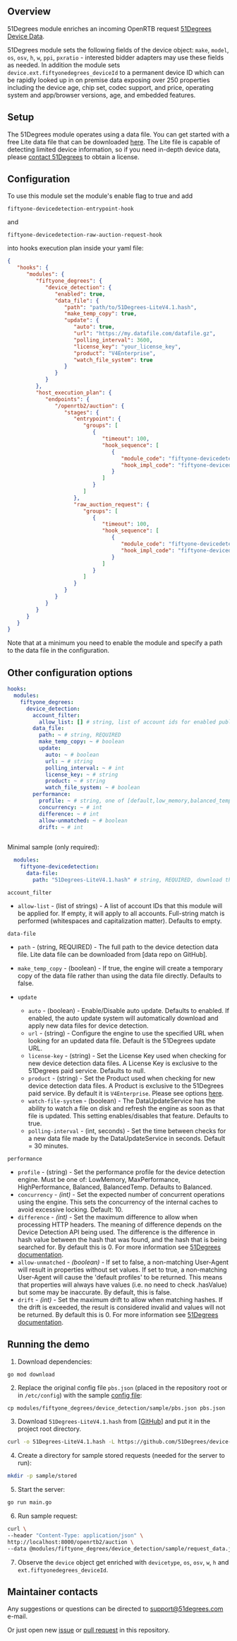 ## Overview

51Degrees module enriches an incoming OpenRTB request [51Degrees Device Data](https://51degrees.com/documentation/_device_detection__overview.html).

51Degrees module sets the following fields of the device object: `make`, `model`, `os`, `osv`, `h`, `w`, `ppi`, `pxratio` - interested bidder adapters may use these fields as needed.  In addition the module sets `device.ext.fiftyonedegrees_deviceId` to a permanent device ID which can be rapidly looked up in on premise data exposing over 250 properties including the device age, chip set, codec support, and price, operating system and app/browser versions, age, and embedded features.

## Setup

The 51Degrees module operates using a data file. You can get started with a free Lite data file that can be downloaded [here](https://github.com/51Degrees/device-detection-data/blob/main/51Degrees-LiteV4.1.hash). The Lite file is capable of detecting limited device information, so if you need in-depth device data, please [contact 51Degrees](https://51degrees.com/contact-us?ContactReason=Free%20Trial) to obtain a license.

## Configuration

To use this module set the module's enable flag to true and add

```fiftyone-devicedetection-entrypoint-hook```

and

```fiftyone-devicedetection-raw-auction-request-hook```

into hooks execution plan inside your yaml file:

```json
{
   "hooks": {
      "modules": {
         "fiftyone_degrees": {
            "device_detection": {
               "enabled": true,
               "data_file": {
                  "path": "path/to/51Degrees-LiteV4.1.hash",
                  "make_temp_copy": true,
                  "update": {
                     "auto": true,
                     "url": "https://my.datafile.com/datafile.gz",
                     "polling_interval": 3600,
                     "license_key": "your_license_key",
                     "product": "V4Enterprise",
                     "watch_file_system": true
                  }
               }
            }
         },
         "host_execution_plan": {
            "endpoints": {
               "/openrtb2/auction": {
                  "stages": {
                     "entrypoint": {
                        "groups": [
                           {
                              "timeout": 100,
                              "hook_sequence": [
                                 {
                                    "module_code": "fiftyone-devicedetection",
                                    "hook_impl_code": "fiftyone-devicedetection-entrypoint-hook"
                                 }
                              ]
                           }
                        ]
                     },
                     "raw_auction_request": {
                        "groups": [
                           {
                              "timeout": 100,
                              "hook_sequence": [
                                 {
                                    "module_code": "fiftyone-devicedetection",
                                    "hook_impl_code": "fiftyone-devicedetection-raw-auction-request-hook"
                                 }
                              ]
                           }
                        ]
                     }
                  }
               }
            }
         }
      }
   }
}
```

Note that at a minimum you need to enable the module and specify a path to the data file in the configuration.

## Other configuration options

```yaml
hooks:
  modules:
    fiftyone_degrees:
      device_detection:
        account_filter:
          allow_list: [] # string, list of account ids for enabled publishers, or empty for all
        data_file:
          path: ~ # string, REQUIRED
          make_temp_copy: ~ # boolean
          update:
            auto: ~ # boolean
            url: ~ # string
            polling_interval: ~ # int
            license_key: ~ # string
            product: ~ # string
            watch_file_system: ~ # boolean
        performance:
          profile: ~ # string, one of [default,low_memory,balanced_temp,balanced,high_performance, in_memory]
          concurrency: ~ # int
          difference: ~ # int
          allow-unmatched: ~ # boolean
          drift: ~ # int
      

```

Minimal sample (only required):

```yaml
  modules:
    fiftyone-devicedetection:
      data-file:
        path: "51Degrees-LiteV4.1.hash" # string, REQUIRED, download the sample from https://github.com/51Degrees/device-detection-data/blob/main/51Degrees-LiteV4.1.hash or Enterprise from https://51degrees.com/pricing
```

``account_filter``
* ``allow-list`` - (list of strings) - A list of account IDs that this module will be applied for.  If empty, it will apply to all accounts. Full-string match is performed (whitespaces and capitalization matter). Defaults to empty.

``data-file``
* ``path`` - (string, REQUIRED) - The full path to the device detection data file. Lite data file can be downloaded from [data repo on GitHub].
* ``make_temp_copy`` - (boolean) - If true, the engine will create a temporary copy of the data file rather than using the data file directly. Defaults to false.

* ``update``
   * ``auto`` - (boolean) - Enable/Disable auto update. Defaults to enabled. If enabled, the auto update system will automatically download and apply new data files for device detection.
   * ``url`` - (string) - Configure the engine to use the specified URL when looking for an updated data file. Default is the 51Degrees update URL.
   * ``license-key`` - (string) - Set the License Key used when checking for new device detection data files. A License Key is exclusive to the 51Degrees paid service. Defaults to null.
   * ``product`` - (string) - Set the Product used when checking for new device detection data files. A Product is exclusive to the 51Degrees paid service. By default it is `V4Enterprise`.  Please see options [here](https://51degrees.com/documentation/_info__distributor.html).
   * ``watch-file-system`` - (boolean) - The DataUpdateService has the ability to watch a file on disk and refresh the engine as soon as that file is updated. This setting enables/disables that feature. Defaults to true.
   * ``polling-interval`` - (int, seconds) - Set the time between checks for a new data file made by the DataUpdateService in seconds. Default = 30 minutes.

``performance``
* ``profile`` - (string) - Set the performance profile for the device detection engine. Must be one of: LowMemory, MaxPerformance, HighPerformance, Balanced, BalancedTemp. Defaults to Balanced.
* `concurrency` - _(int)_ - Set the expected number of concurrent operations using the engine. This sets the concurrency of the internal caches to avoid excessive locking. Default: 10.
* `difference` - _(int)_ - Set the maximum difference to allow when processing HTTP headers. The meaning of difference depends on the Device Detection API being used. The difference is the difference in hash value between the hash that was found, and the hash that is being searched for. By default this is 0. For more information see [51Degrees documentation](https://51degrees.com/documentation/_device_detection__hash.html).
* `allow-unmatched` - _(boolean)_ - If set to false, a non-matching User-Agent will result in properties without set values.
  If set to true, a non-matching User-Agent will cause the 'default profiles' to be returned. This means that properties will always have values (i.e. no need to check .hasValue) but some may be inaccurate. By default, this is false.
* `drift` - _(int)_ - Set the maximum drift to allow when matching hashes. If the drift is exceeded, the result is considered invalid and values will not be returned. By default this is 0. For more information see [51Degrees documentation](https://51degrees.com/documentation/_device_detection__hash.html).

## Running the demo

1. Download dependencies:
```bash
go mod download
```

2. Replace the original config file `pbs.json` (placed in the repository root or in `/etc/config`) with the sample [config file](sample/pbs.json):
```
cp modules/fiftyone_degrees/device_detection/sample/pbs.json pbs.json
```

3. Download `51Degrees-LiteV4.1.hash` from [[GitHub](https://github.com/51Degrees/device-detection-data/blob/main/51Degrees-LiteV4.1.hash)] and put it in the project root directory.

```bash
curl -o 51Degrees-LiteV4.1.hash -L https://github.com/51Degrees/device-detection-data/raw/main/51Degrees-LiteV4.1.hash
```

4. Create a directory for sample stored requests (needed for the server to run):
```bash
mkdir -p sample/stored
```

5. Start the server:
```bash
go run main.go
```

6. Run sample request:
```bash
curl \
--header "Content-Type: application/json" \
http://localhost:8000/openrtb2/auction \
--data @modules/fiftyone_degrees/device_detection/sample/request_data.json
```

7. Observe the `device` object get enriched with `devicetype`, `os`, `osv`, `w`, `h` and `ext.fiftyonedegrees_deviceId`.

## Maintainer contacts

Any suggestions or questions can be directed to [support@51degrees.com](support@51degrees.com) e-mail.

Or just open new [issue](https://github.com/prebid/prebid-server/issues/new) or [pull request](https://github.com/prebid/prebid-server/pulls) in this repository.